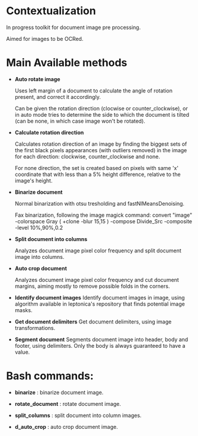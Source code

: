 # Contextualization

In progress toolkit for document image pre processing.

Aimed for images to be OCRed.

# Main Available methods

- **Auto rotate image**

    Uses left margin of a document to calculate the angle of rotation present, and correct it accordingly.

    Can be given the rotation direction (clocwise or counter_clockwise), or in auto mode tries to determine the side to which the document is tilted (can be none, in which case image won't be rotated).

- **Calculate rotation direction**

    Calculates rotation direction of an image by finding the biggest sets of the first black pixels appearances (with outliers removed) in the image for each direction: clockwise, counter_clockwise and none.

    For none direction, the set is created based on pixels with same 'x' coordinate that with less than a 5% height difference, relative to the image's height.

- **Binarize document**

    Normal binarization with otsu tresholding and fastNlMeansDenoising.

    Fax binarization, following the image magick command: convert "image" -colorspace Gray ( +clone -blur 15,15 ) -compose Divide_Src -composite -level 10%,90%,0.2

- **Split document into columns**

    Analyzes document image pixel color frequency and split document image into columns.

- **Auto crop document**

    Analyzes document image pixel color frequency and cut document margins, aiming mostly to remove possible folds in the corners.

- **Identify document images**
    Identify document images in image, using algorithm available in leptonica's repository that finds potential image masks.

- **Get document delimiters**
    Get document delimiters, using image transformations.

- **Segment document**
    Segments document image into header, body and footer, using delimiters. Only the body is always guaranteed to have a value.

# Bash commands:

- **binarize** : binarize document image.

- **rotate_document** : rotate document image.

- **split_columns** : split document into column images.

- **d_auto_crop** : auto crop document image.